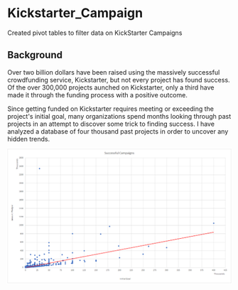 # Kickstarter_Campaign
Created pivot tables to filter data on KickStarter Campaigns

## Background

Over two billion dollars have been raised using the massively successful crowdfunding service, Kickstarter, but not every project has found success. Of the over 300,000 projects aunched on Kickstarter, only a third have made it through the funding process with a positive outcome.

Since getting funded on Kickstarter requires meeting or exceeding the project's initial goal, many organizations spend months looking through past projects in an attempt to discover some trick to finding success. I have analyzed a database of four thousand past projects in order to uncover any hidden trends.

![Kickstarter Table](SuccessfulCampaigns.PNG)
